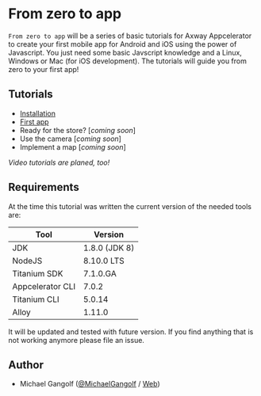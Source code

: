 # From zero to app

`From zero to app` will be a series of basic tutorials for Axway Appcelerator to create your first mobile app for Android and iOS using the power of Javascript. You just need some basic Javscript knowledge and a Linux, Windows or Mac (for iOS development). The tutorials will guide you from zero to your first app! 

## Tutorials 
* [Installation](https://github.com/m1ga/titanium_with_atom)
* [First app](./first_app.md)
* Ready for the store? [_coming soon_]
* Use the camera [_coming soon_]
* Implement a map [_coming soon_]

_Video tutorials are planed, too!_

## Requirements
At the time this tutorial was written the current version of the needed tools are:

| Tool | Version |
| --- | --- |
| JDK | 1.8.0 (JDK 8) |
| NodeJS | 8.10.0 LTS |
| Titanium SDK | 7.1.0.GA |
| Appcelerator CLI | 7.0.2 |
| Titanium CLI |5.0.14 |
| Alloy | 1.11.0 |

It will be updated and tested with future version. If you find anything that is not working anymore please file an issue.

Author
---------------
- Michael Gangolf ([@MichaelGangolf](https://twitter.com/MichaelGangolf) / [Web](http://migaweb.de))
